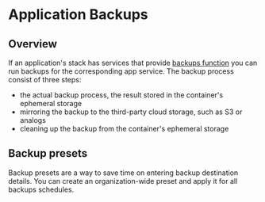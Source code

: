 # Application Backups

## Overview

If an application's stack has services that provide [backups function](../services/backups.md) you can run backups for the corresponding app service. The backup process consist of three steps: 

- the actual backup process, the result stored in the container's ephemeral storage
- mirroring the backup to the third-party cloud storage, such as S3 or analogs
- cleaning up the backup from the container's ephemeral storage

## Backup presets

Backup presets are a way to save time on entering backup destination details. You can create an organization-wide preset and apply it for all backups schedules.
